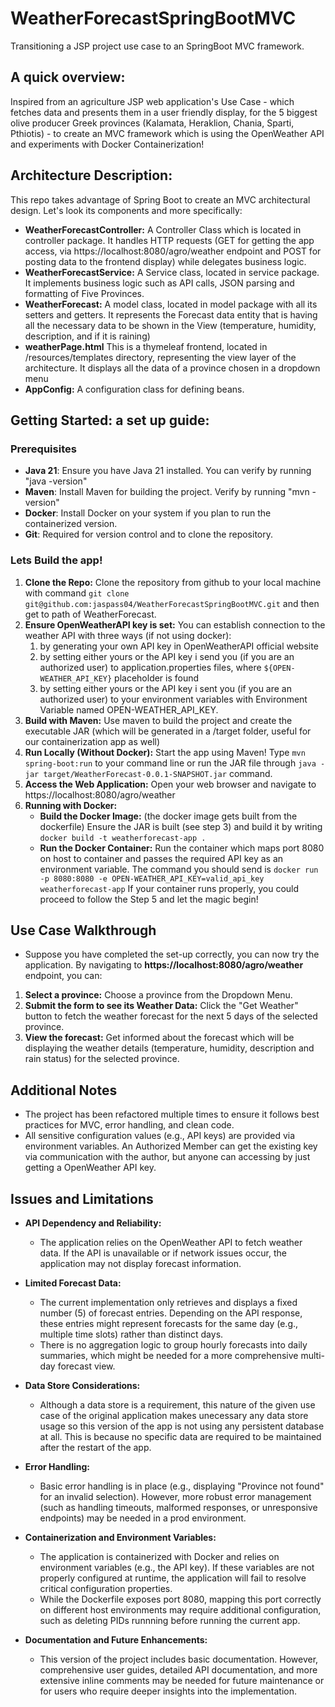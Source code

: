 # WeatherForecastSpringBootMVC
Transitioning a JSP project use case to an SpringBoot MVC framework. 
## A quick overview:
  Inspired from an agriculture JSP web application's Use Case - which fetches data and presents them in a user friendly display, for the 5 biggest olive producer Greek provinces (Kalamata, Heraklion, Chania, Sparti, Pthiotis) - to create an MVC framework which is using the OpenWeather API and experiments with Docker Containerization!
## Architecture Description:
  This repo takes advantage of Spring Boot to create an MVC architectural design. Let's look its components and more specifically:
  - **WeatherForecastController:**
  A Controller Class which is located in controller package. It handles HTTP requests (GET for getting the app access, via https://localhost:8080/agro/weather endpoint and POST for posting data to the frontend display) while delegates business logic.
  - **WeatherForecastService:**
  A Service class, located in service package. It implements business logic such as API calls, JSON parsing and formatting of Five Provinces.
  - **WeatherForecast:**
  A model class, located in model package with all its setters and getters. It represents the Forecast data entity that is having all the necessary data to be shown in the View (temperature, humidity, description, and if it is raining)
  - **weatherPage.html**
  This is a thymeleaf frontend, located in /resources/templates directory, representing the view layer of the architecture. It displays all the data of a province chosen in a dropdown menu
  - **AppConfig:**
  A configuration class for defining beans.

## Getting Started: a set up guide:
### Prerequisites
- **Java 21**: Ensure you have Java 21 installed. You can verify by running "java -version"
- **Maven**: Install Maven for building the project. Verify by running "mvn -version"
- **Docker**: Install Docker on your system if you plan to run the containerized version.
- **Git**: Required for version control and to clone the repository.

### Lets Build the app!
1. **Clone the Repo:**
   Clone the repository from github to your local machine with command `git clone git@github.com:jaspass04/WeatherForecastSpringBootMVC.git`
   and then get to path of WeatherForecast.
2. **Ensure OpenWeatherAPI key is set:**
   You can establish connection to the weather API with three ways (if not using docker):
   1. by generating your own API key in OpenWeatherAPI official website
   2. by setting either yours or the API key i send you (if you are an authorized user) to application.properties files, where `${OPEN-WEATHER_API_KEY}` placeholder is found
   3. by setting either yours or the API key i sent you (if you are an authorized user) to your environment variables with Environment Variable named OPEN-WEATHER_API_KEY.
3. **Build with Maven:**
   Use maven to build the project and create the executable JAR (which will be generated in a /target folder, useful for our containerization app as well)
4. **Run Locally (Without Docker):**
   Start the app using Maven! Type `mvn spring-boot:run` to your command line or run the JAR file through `java -jar target/WeatherForecast-0.0.1-SNAPSHOT.jar` command. 
5. **Access the Web Application:**
   Open your web browser and navigate to https://localhost:8080/agro/weather
6. **Running with Docker:**
   - **Build the Docker Image:** (the docker image gets built from the dockerfile)
     Ensure the JAR is built (see step 3) and build it by writing `docker build -t weatherforecast-app .`
   - **Run the Docker Container:**
     Run the container which maps port 8080 on host to container and passes the required API key as an environment variable. The command you should send is
      `docker run -p 8080:8080 -e OPEN-WEATHER_API_KEY=valid_api_key weatherforecast-app`
     If your container runs properly, you could proceed to follow the Step 5 and let the magic begin!
     
## Use Case Walkthrough
- Suppose you have completed the set-up correctly, you can now try the application. By navigating to **https://localhost:8080/agro/weather** endpoint, you can:
1. **Select a province:**
Choose a province from the Dropdown Menu.
2. **Submit the form to see its Weather Data:**
Click the "Get Weather" button to fetch the weather forecast for the next 5 days of the selected province.
3. **View the forecast:**
Get informed about the forecast which will be displaying the weather details (temperature, humidity, description and rain status) for the selected province.

## Additional Notes
- The project has been refactored multiple times to ensure it follows best practices for MVC, error handling, and clean code. 
- All sensitive configuration values (e.g., API keys) are provided via environment variables. An Authorized Member can get the existing key via communication with the author, but anyone can accessing by just getting a OpenWeather API key.

## Issues and Limitations

- **API Dependency and Reliability:**
  - The application relies on the OpenWeather API to fetch weather data. If the API is unavailable or if network issues occur, the application may not display forecast information.

- **Limited Forecast Data:**
  - The current implementation only retrieves and displays a fixed number (5) of forecast entries. Depending on the API response, these entries might represent forecasts for the same day (e.g., multiple time slots) rather than distinct days.
  - There is no aggregation logic to group hourly forecasts into daily summaries, which might be needed for a more comprehensive multi-day forecast view.

- **Data Store Considerations:**
  - Although a data store is a requirement, this nature of the given use case of the original application makes unecessary any data store usage so this version of the app is not using any persistent database at all. This is because no specific data are required to be maintained after the restart of the app.

- **Error Handling:**
  - Basic error handling is in place (e.g., displaying "Province not found" for an invalid selection). However, more robust error management (such as handling timeouts, malformed responses, or unresponsive endpoints) may be needed in a prod environment.

- **Containerization and Environment Variables:**
  - The application is containerized with Docker and relies on environment variables (e.g., the API key). If these variables are not properly configured at runtime, the application will fail to resolve critical configuration properties.
  - While the Dockerfile exposes port 8080, mapping this port correctly on different host environments may require additional configuration, such as deleting PIDs runnning before running the current app.

- **Documentation and Future Enhancements:**
  - This version of the project includes basic documentation. However, comprehensive user guides, detailed API documentation, and more extensive inline comments may be needed for future maintenance or for users who require deeper insights into the implementation.
